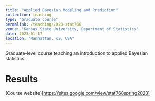 ```yaml
---
title: "Applied Bayesian Modeling and Prediction"
collection: teaching
type: "Graduate course"
permalink: /teaching/2023-stat768
venue: "Kansas State University, Department of Statistics"
date: 2023-01-17
location: "Manhattan, KS, USA"
---
```


Graduate-level course teaching an introduction to applied Bayesian statistics.

Results
======


(Course website)[https://sites.google.com/view/stat768spring2023]
